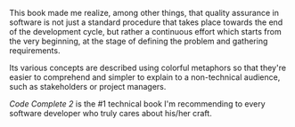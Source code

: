 This book made me realize, among other things, that quality assurance in software is not just a standard procedure that takes place towards the end of the development cycle, but rather a continuous effort which starts from the very beginning, at the stage of defining the problem and gathering requirements.

Its various concepts are described using colorful metaphors so that they're easier to comprehend and simpler to explain to a non-technical audience, such as stakeholders or project managers.

*Code Complete 2* is the #1 technical book I'm recommending to every software developer who truly cares about his/her craft.